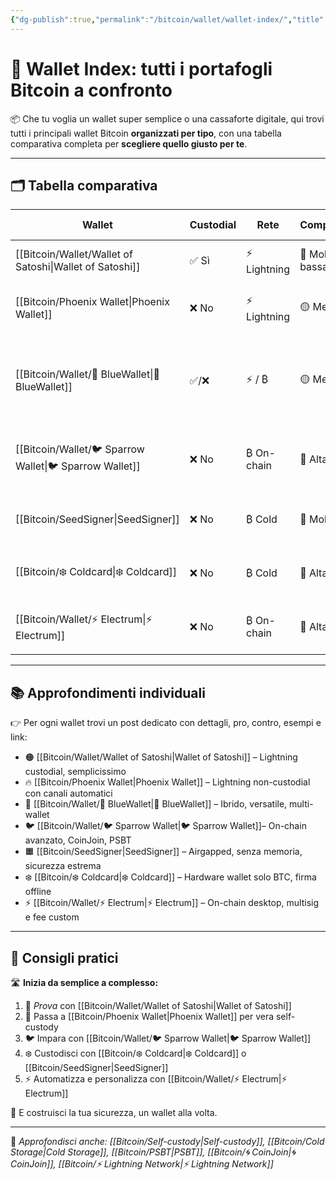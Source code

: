 ```yaml
---
{"dg-publish":true,"permalink":"/bitcoin/wallet/wallet-index/","title":"🧭 Wallet Index: tutti i portafogli Bitcoin a confronto","tags":["Bitcoin","Wallet","SelfCustody","Lightning","Sicurezza","Confronto"]}
---
```



# 🧭 Wallet Index: tutti i portafogli Bitcoin a confronto

📦 Che tu voglia un wallet super semplice o una cassaforte digitale, qui trovi tutti i principali wallet Bitcoin **organizzati per tipo**, con una tabella comparativa completa per **scegliere quello giusto per te**.

---

## 🗂️ Tabella comparativa

| Wallet                | Custodial | Rete        | Complessità    | Sicurezza    | Grafica UI         | Funzionalità principali                                    | Link |
| --------------------- | --------- | ----------- | -------------- | ------------ | ------------------ | ---------------------------------------------------------- | ---- |
| [[Bitcoin/Wallet/Wallet of Satoshi\|Wallet of Satoshi]] | ✅ Sì      | ⚡ Lightning | 🔰 Molto bassa | ❌ Bassa      | 🎨 Molto semplice  | Pagamenti istantanei custodial                             | 🟠   |
| [[Bitcoin/Phoenix Wallet\|Phoenix Wallet]]    | ❌ No      | ⚡ Lightning | 🟡 Media       | ✅ Alta       | 🎨 Pulita          | Canali automatici, non-custodial                           | 🔥   |
| [[Bitcoin/Wallet/🔵 BlueWallet\|🔵 BlueWallet]]        | ✅/❌       | ⚡ / ₿       | 🟡 Media       | ⚠️ Mista     | 🎨 Moderna         | LN custodial, on-chain non-custodial, multisig, watch-only | 🔵   |
| [[Bitcoin/Wallet/🐦 Sparrow Wallet\|🐦 Sparrow Wallet]]           | ❌ No      | ₿ On-chain  | 🔴 Alta        | ✅✅ Altissima | 🖥️ Tecnica        | CoinJoin, PSBT, multisig, hardware wallet                  | 🐦   |
| [[Bitcoin/SeedSigner\|SeedSigner]]        | ❌ No      | ₿ Cold      | 🔴 Molto alta  | ✅✅ Estrema   | 📷 Nessuna         | Firma airgapped, QR, seed temporanea                       | 🟧   |
| [[Bitcoin/❄️ Coldcard\|❄️ Coldcard]]          | ❌ No      | ₿ Cold      | 🔴 Alta        | ✅✅ Estrema   | 🖲️ Display fisico | Firma offline via PSBT, secure element                     | ❄️   |
| [[Bitcoin/Wallet/⚡ Electrum\|⚡ Electrum]]          | ❌ No      | ₿ On-chain  | 🔴 Alta        | ✅ Alta       | 🧮 Essenziale      | PSBT, multisig, fee custom, scripting                      | ⚡    |

---

## 📚 Approfondimenti individuali

👉 Per ogni wallet trovi un post dedicato con dettagli, pro, contro, esempi e link:

- 🟠 [[Bitcoin/Wallet/Wallet of Satoshi\|Wallet of Satoshi]] – Lightning custodial, semplicissimo  
- 🔥 [[Bitcoin/Phoenix Wallet\|Phoenix Wallet]] – Lightning non-custodial con canali automatici  
- 🔵 [[Bitcoin/Wallet/🔵 BlueWallet\|🔵 BlueWallet]] – Ibrido, versatile, multi-wallet  
- 🐦 [[Bitcoin/Wallet/🐦 Sparrow Wallet\|🐦 Sparrow Wallet]]– On-chain avanzato, CoinJoin, PSBT  
- 🟧 [[Bitcoin/SeedSigner\|SeedSigner]] – Airgapped, senza memoria, sicurezza estrema  
- ❄️ [[Bitcoin/❄️ Coldcard\|❄️ Coldcard]] – Hardware wallet solo BTC, firma offline  
- ⚡ [[Bitcoin/Wallet/⚡ Electrum\|⚡ Electrum]] – On-chain desktop, multisig e fee custom  

---

## 📌 Consigli pratici

🛣️ **Inizia da semplice a complesso:**

1. 🔰 *Prova* con [[Bitcoin/Wallet/Wallet of Satoshi\|Wallet of Satoshi]]  
2. 🧭 Passa a [[Bitcoin/Phoenix Wallet\|Phoenix Wallet]] per vera self-custody  
3. 🐦 Impara con [[Bitcoin/Wallet/🐦 Sparrow Wallet\|🐦 Sparrow Wallet]]
4. ❄️ Custodisci con [[Bitcoin/❄️ Coldcard\|❄️ Coldcard]] o [[Bitcoin/SeedSigner\|SeedSigner]]  
5. ⚡ Automatizza e personalizza con [[Bitcoin/Wallet/⚡ Electrum\|⚡ Electrum]]

🧱 E costruisci la tua sicurezza, un wallet alla volta.

---

🔗 _Approfondisci anche: [[Bitcoin/Self-custody\|Self-custody]], [[Bitcoin/Cold Storage\|Cold Storage]], [[Bitcoin/PSBT\|PSBT]], [[Bitcoin/🌀 CoinJoin\|🌀 CoinJoin]], [[Bitcoin/⚡ Lightning Network\|⚡ Lightning Network]]_